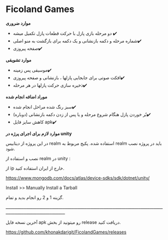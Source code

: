 # Ficoland Games
**موارد ضروری**

- دو مرحله بازی پازل با حرکت قطعات پازل تکمیل میشه ✔️
- شماره مرحله و دکمه بازنشانی و یک دکمه برای بازگشت به منو اصلی✔️
- صفحه پیروزی✔️

**موارد تشویقی**

- موسیقی پس زمینه✔️
- افکت صوتی برای جابجایی پازلها ، بازنشانی و صفحه پیروزی✔️
- ذخیره سازی حرکت پازلها در هر مرحله✔️

**موراد اضافه انجام شده**

- سبز رنگ شده مراحل انجام شده✔️ 
- بٌر خوردن پازل هنگام شروع مرحله و یا پس از زدن دکمه بازنشانی (دوباره)✔️
- کاهش سایز فایل apk✔️


**موارد لازم برای اجرای پرژه در unity**

در این پروژه از دیتابیس realm استفاده شده. پکیج مربوط به realm باید در پروژه نصب شود.
 
نصب و استفاده از realm در unity :

از ip خارج از ایران استفاده کنید.

https://www.mongodb.com/docs/atlas/device-sdks/sdk/dotnet/unity/

Install >> Manually Install a Tarball

گزینه 1 و 2 رو انجام بدید و تمام.

ــــــــــــــــــــــــــــــــــــــــــــــــــــــــــــــــــــــــــــــــــــــــــــــــــــــــــــــــــــــــــــــــــــــــــــــــــــــــــــــــــــــــ

آخرین نسخه فایل apk رو میتونید از بخش release دریافت کنید.

https://github.com/khonakdarigit/FicolandGames/releases
